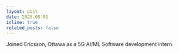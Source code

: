 ```yaml
---
layout: post
date: 2025-05-01
inline: true
related_posts: false
---
```


Joined Ericsson, Ottawa as a 5G AI/ML Software development intern.